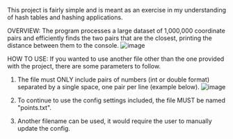 This project is fairly simple and is meant as an exercise in my understanding of hash tables and hashing applications.

OVERVIEW:
The program processes a large dataset of 1,000,000 coordinate pairs and efficiently finds the two pairs that are the closest, printing the distance between them to the console.
![image](https://github.com/user-attachments/assets/eee938fb-1ac3-4984-aa55-0812d99eb6b2)


HOW TO USE:
If you wanted to use another file other than the one provided with the project, there are some parameters to follow.
  1. The file must ONLY include pairs of numbers (int or double format) separated by a single space, one pair per line (example below).
     ![image](https://github.com/user-attachments/assets/e0bbd279-dbe2-4634-af56-55c4c1cbc67a)

  2. To continue to use the config settings included, the file MUST be named "points.txt".
  3. Another filename can be used, it would require the user to manually update the config.
